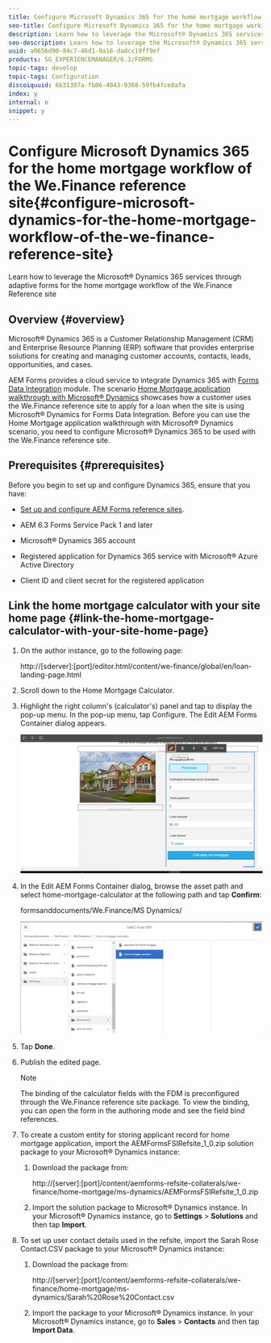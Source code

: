 ```yaml
---
title: Configure Microsoft Dynamics 365 for the home mortgage workflow of the We.Finance reference site
seo-title: Configure Microsoft Dynamics 365 for the home mortgage workflow of the We.Finance reference site
description: Learn how to leverage the Microsoft® Dynamics 365 services through adaptive forms for the home mortgage workflow of the We.Finance Reference site
seo-description: Learn how to leverage the Microsoft® Dynamics 365 services through adaptive forms for the home mortgage workflow of the We.Finance Reference site
uuid: a0656d90-84c7-46d1-9a16-dadcc19ff9ef
products: SG_EXPERIENCEMANAGER/6.3/FORMS
topic-tags: develop
topic-tags: Configuration
discoiquuid: 6b31397a-fb06-4043-9368-59fb4fce8afa
index: y
internal: n
snippet: y
---
```


# Configure Microsoft Dynamics 365 for the home mortgage workflow of the We.Finance reference site{#configure-microsoft-dynamics-for-the-home-mortgage-workflow-of-the-we-finance-reference-site}

Learn how to leverage the Microsoft® Dynamics 365 services through adaptive forms for the home mortgage workflow of the We.Finance Reference site

## Overview {#overview}

Microsoft® Dynamics 365 is a Customer Relationship Management (CRM) and Enterprise Resource Planning (ERP) software that provides enterprise solutions for creating and managing customer accounts, contacts, leads, opportunities, and cases.

AEM Forms provides a cloud service to integrate Dynamics 365 with [Forms Data Integration](../../forms/using/data-integration.md) module. The scenario [Home Mortgage application walkthrough with Microsoft® Dynamics](../../forms/using/finance-reference-site-walkthrough.md#home-mortgage-application-walkthrough-with-microsoft-dynamics) showcases how a customer uses the We.Finance reference site to apply for a loan when the site is using Microsoft® Dynamics for Forms Data Integration. Before you can use the Home Mortgage application walkthrough with Microsoft® Dynamics scenario, you need to configure Microsoft® Dynamics 365 to be used with the We.Finance reference site.

## Prerequisites {#prerequisites}

Before you begin to set up and configure Dynamics 365, ensure that you have:

* [Set up and configure AEM Forms reference sites](../../forms/using/setup-reference-sites.md).  

* AEM 6.3 Forms Service Pack 1 and later
* Microsoft® Dynamics 365 account
* Registered application for Dynamics 365 service with Microsoft® Azure Active Directory
* Client ID and client secret for the registered application

## Link the home mortgage calculator with your site home page {#link-the-home-mortgage-calculator-with-your-site-home-page}

1. On the author instance, go to the following page:

   http://[sderver]:[port]/editor.html/content/we-finance/global/en/loan-landing-page.html

1. Scroll down to the Home Mortgage Calculator.
1. Highlight the right column's (calculator's) panel and tap to display the pop-up menu. In the pop-up menu, tap Configure. The Edit AEM Forms Container dialog appears.

   ![](assets/calculatorconfigurepanel.png)

1. In the Edit AEM Forms Container dialog, browse the asset path and select home-mortgage-calculator at the following path and tap **Confirm**:

   formsanddocuments/We.Finance/MS Dynamics/ 

   ![](assets/selectassetpath.png)

1. Tap **Done**.
1. Publish the edited page.

   >[!NOTE]
   >
   >The binding of the calculator fields with the FDM is preconfigured through the We.Finance reference site package. To view the binding, you can open the form in the authoring mode and see the field bind references.

1. To create a custom entity for storing applicant record for home mortgage application, import the AEMFormsFSIRefsite_1_0.zip solution package to your Microsoft® Dynamics instance:

    1. Download the package from:

       http://[server]:[port]/content/aemforms-refsite-collaterals/we-finance/home-mortgage/ms-dynamics/AEMFormsFSIRefsite_1_0.zip
    
    1. Import the solution package to Microsoft® Dynamics instance. In your Microsoft® Dynamics instance, go to **Settings** &gt; **Solutions** and then tap **Import**.

1. To set up user contact details used in the refsite, import the Sarah Rose Contact.CSV package to your Microsoft® Dynamics instance:

    1. Download the package from:

       http://[server]:[port]/content/aemforms-refsite-collaterals/we-finance/home-mortgage/ms-dynamics/Sarah%20Rose%20Contact.csv

    1. Import the package to your Microsoft® Dynamics instance. In your Microsoft® Dynamics instance, go to **Sales** &gt; **Contacts** and then tap **Import Data**.

